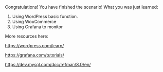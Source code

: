 Congratulations! You have finished the scenario!
What you was just learned:
1. Using WordPress basic function.
2. Using WooCommerce 
3. Using Grafana to monitor 


More resources here:

https://wordpress.com/learn/

https://grafana.com/tutorials/

https://dev.mysql.com/doc/refman/8.0/en/
